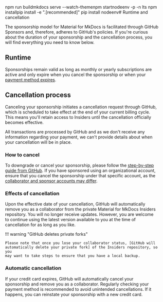npm run buildmkdocs serve --watch-themenpm startnodeenv -p -n lts
npm installpip install -e ".[recommended]"
pip install nodeenv# Runtime and cancellation

The sponsorship model for Material for MkDocs is facilitated through GitHub
Sponsors and, therefore, adheres to GitHub's policies. If you're curious about
the duration of your sponsorship and the cancellation process, you will find
everything you need to know below.

## Runtime

Sponsorships remain valid as long as monthly or yearly subscriptions are
active and only expire when you cancel the sponsorship or when your [payment
method expires].

  [payment method expires]: #automatic-cancellation

## Cancellation process

Canceling your sponsorship initiates a cancellation request through GitHub,
which is scheduled to take effect at the end of your current billing cycle. This
means you'll retain access to Insiders until the cancellation officially becomes
effective.

All transactions are processed by GitHub and as we don't receive any information
regarding your payment, we can't provide details about when your cancellation
will be in place.

### How to cancel

To downgrade or cancel your sponsorship, please follow the [step-by-step guide
from GitHub]. If you have sponsored using an organizational account, ensure that
you cancel the sponsorship under that specific account, as the
[collaborator and sponsor accounts may differ].

  [step-by-step guide from GitHub]: https://docs.github.com/en/billing/managing-billing-for-github-sponsors/downgrading-a-sponsorship#canceling-a-sponsorship
  [collaborator and sponsor accounts may differ]: access-management.md/#collaborators

### Effects of cancellation

Upon the effective date of your cancellation, GitHub will automatically remove
you as a collaborator from the private Material for MkDocs Insiders repository.
You will no longer receive updates. However, you are welcome to continue using
the latest version available to you at the time of cancellation for as long as
you like.

!!! warning "GitHub deletes private forks"

    Please note that once you lose your collaborator status, [GitHub will
    automatically delete your private fork] of the Insiders repository, so you
    may want to take steps to ensure that you have a local backup.

  [GitHub will automatically delete your private fork]: https://docs.github.com/en/account-and-profile/setting-up-and-managing-your-personal-account-on-github/managing-access-to-your-personal-repositories/removing-a-collaborator-from-a-personal-repository#deleting-forks-of-private-repositories

### Automatic cancellation

If your credit card expires, GitHub will automatically cancel your sponsorship
and remove you as a collaborator. Regularly checking your payment method is
recommended to avoid unintended cancellations. If it happens, you can
reinstate your sponsorship with a new credit card.
